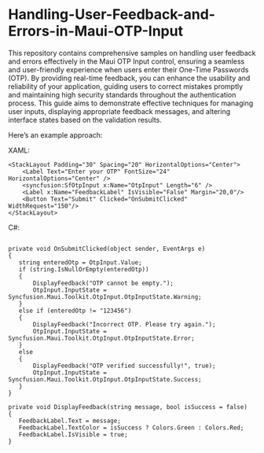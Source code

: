 # Handling-User-Feedback-and-Errors-in-Maui-OTP-Input
This repository contains comprehensive samples on handling user feedback and errors effectively in the Maui OTP Input control, ensuring a seamless and user-friendly experience when users enter their One-Time Passwords (OTP). By providing real-time feedback, you can enhance the usability and reliability of your application, guiding users to correct mistakes promptly and maintaining high security standards throughout the authentication process. This guide aims to demonstrate effective techniques for managing user inputs, displaying appropriate feedback messages, and altering interface states based on the validation results.

Here’s an example approach:

XAML:

```
<StackLayout Padding="30" Spacing="20" HorizontalOptions="Center">
    <Label Text="Enter your OTP" FontSize="24" HorizontalOptions="Center" />
    <syncfusion:SfOtpInput x:Name="OtpInput" Length="6" />
    <Label x:Name="FeedbackLabel" IsVisible="False" Margin="20,0"/>
    <Button Text="Submit" Clicked="OnSubmitClicked" WidthRequest="150"/>
</StackLayout> 

```

C#:

```

private void OnSubmitClicked(object sender, EventArgs e)
{
   string enteredOtp = OtpInput.Value;
   if (string.IsNullOrEmpty(enteredOtp))
   {
       DisplayFeedback("OTP cannot be empty.");
       OtpInput.InputState = Syncfusion.Maui.Toolkit.OtpInput.OtpInputState.Warning;
   }
   else if (enteredOtp != "123456")
   {
       DisplayFeedback("Incorrect OTP. Please try again.");
       OtpInput.InputState = Syncfusion.Maui.Toolkit.OtpInput.OtpInputState.Error;
   }
   else
   {
       DisplayFeedback("OTP verified successfully!", true);
       OtpInput.InputState = Syncfusion.Maui.Toolkit.OtpInput.OtpInputState.Success;
   }
}

private void DisplayFeedback(string message, bool isSuccess = false)
{
   FeedbackLabel.Text = message;
   FeedbackLabel.TextColor = isSuccess ? Colors.Green : Colors.Red;
   FeedbackLabel.IsVisible = true;
} 

```
